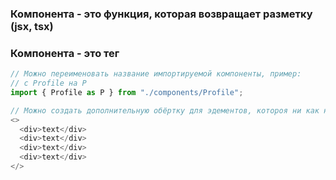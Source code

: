 ### Компонента - это функция, которая возвращает разметку (jsx, tsx)

### Компонента - это тег <App />

```javascript
// Можно переименовать название импортируемой компоненты, пример:
// c Profile на P
import { Profile as P } from "./components/Profile";
```

```javascript
// Можно создать дополнительную обёртку для эдементов, котороя ни как не будет влиять на разметку
<>
  <div>text</div>
  <div>text</div>
  <div>text</div>
  <div>text</div>
</>
```
